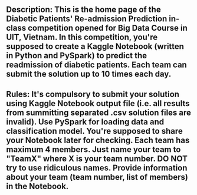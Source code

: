 Description: 
This is the home page of the Diabetic Patients' Re-admission Prediction in-class competition opened for Big Data Course in UIT, Vietnam. In this competition, you're supposed to create a Kaggle Notebook (written in Python and PySpark) to predict the readmission of diabetic patients.
Each team can submit the solution up to 10 times each day.
-
Rules: It's compulsory to submit your solution using Kaggle Notebook output file (i.e. all results from summitting separated .csv solution files are invalid).
Use PySpark for loading data and classification model.
You're supposed to share your Notebook later for checking.
Each team has maximum 4 members.
Just name your team to "TeamX" where X is your team number. DO NOT try to use ridiculous names.
Provide information about your team (team number, list of members) in the Notebook.
-
